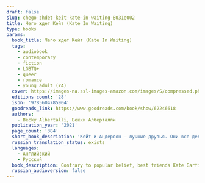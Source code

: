 ```yaml
---
draft: false
slug: chego-zhdet-keit-kate-in-waiting-8031e002
title: Чего ждет Кейт (Kate In Waiting)
type: books
params:
  book_title: Чего ждет Кейт (Kate In Waiting)
  tags:
    - audiobook
    - contemporary
    - fiction
    - LGBTQ+
    - queer
    - romance
    - young adult (YA)
  cover: https://images-na.ssl-images-amazon.com/images/S/compressed.photo.goodreads.com/books/1662323816i/62246618.jpg
  editions count: '28'
  isbn: '9785604785904'
  goodreads_link: https://www.goodreads.com/book/show/62246618
  authors:
    - Becky Albertalli, Бекки Алберталли
  publication_year: '2021'
  page_count: '384'
  short_book_description: 'Кейт и Андерсон — лучшие друзья. Они все делают вместе: ходят на репетиции школьного театра, обсуждают жизненно важные вопросы и влюбляются в одних и тех же людей. Так и произошло с Мэттом Олсоном, которого они встретили в летнем лагере. Как оказалось, один краш на двоих — серьезное испытание для дружеских отношений. И возможно, последнее.'
  russian_translation_status: exists
  languages:
    - Английский
    - Русский
  book_description: Contrary to popular belief, best friends Kate Garfield and Anderson Walker are not codependent. Carpooling to and from theater rehearsals? Environmentally sound and efficient. Consulting each other on every single life decision? Basic good judgment. Pining for the same guys from afar? Shared crushes are more fun anyway. But when Kate and Andy’s latest long-distance crush shows up at their school, everything goes off script. Matt Olsson is talented and sweet, and Kate likes him. She really likes him. The only problem? So does Anderson. Turns out, communal crushes aren’t so fun when real feelings are involved. This one might even bring the curtains down on Kate and Anderson’s friendship.
  russian_audioversion: false
---
```

